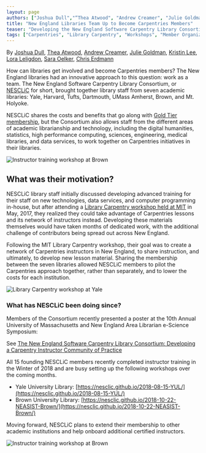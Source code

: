 ```yaml
---
layout: page
authors: ["Joshua Dull","“Thea Atwood", "Andrew Creamer", "Julie Goldman", "Kristin Lee", "Lora Leligdon", "Sara Oelker", "Chris Erdmann"]
title: "New England Libraries Team Up to Become Carpentries Members"
teaser: "Developing the New England Software Carpentry Library Consortium and a Community of Practice"
tags: ["Carpentries", "Library Carpentry", "Workshops", "Member Organization", "Consortium", "New England"]
---
```


By [Joshua Dull](https://github.com/JoshuaDull), [Thea Atwood](https://twitter.com/librarianthea), [Andrew Creamer](https://twitter.com/andydrewcreamer), [Julie Goldman](https://twitter.com/jgolds2), [Kristin Lee](https://twitter.com/kristydawnl), [Lora Leligdon](https://github.com/leligdon), [Sara Oelker](https://twitter.com/sarahoelker), [Chris Erdmann](https://twitter.com/libcce)


How can libraries get involved and become Carpentries members? The New England libraries had an innovative approach to this question: work as a team. The New England Software Carpentry Library Consortium, or [NESCLiC](https://nesclic.github.io/home/) for short, brought together library staff from seven academic libraries: Yale, Harvard, Tufts, Dartmouth, UMass Amherst, Brown, and Mt. Holyoke.  

NESCLiC shares the costs and benefits that go along with [Gold Tier membership](https://carpentries.org/membership/), but the Consortium also allows staff from the different areas of academic librarianship and technology, including the digital humanities, statistics, high performance computing, sciences, engineering, medical libraries, and data services, to work together on Carpentries initiatives in their libraries.

![Instructor training workshop at Brown](/img/brown-it-2.jpg)  

## What was their motivation?

NESCLiC library staff initially discussed developing advanced training for their staff on new technologies, data services, and computer programming in-house, but after attending a [Library Carpentry workshop held at MIT](https://weaverbel.github.io/2017-05-11-lc-boston/) in May,  2017, they realized they could take advantage of Carpentries lessons and its network of instructors instead. Developing these materials themselves would have taken months of dedicated work, with the additional challenge of contributors being spread out across New England. 

Following the MIT Library Carpentry workshop, their goal was to create a network of Carpentries instructors in New England, to share instruction, and ultimately, to develop new lesson material. Sharing the membership between the seven libraries allowed NESCLiC members to pilot the Carpentries approach together, rather than separately, and to lower the costs for each institution.

![Library Carpentry workshop at Yale](/img/yale-lc.jpg)   

### What has NESCLiC been doing since?

Members of the Consortium recently presented a poster at the 10th Annual University of Massachusetts and New England Area Librarian e-Science Symposium:

See [The New England Software Carpentry Library Consortium: Developing a Carpentry Instructor Community of Practice](https://github.com/LibraryCarpentry/governance/blob/master/posters/lc-nesclic-new-england-libraries-consortium-escience-symposium-2018-poster.pdf)

All 15 founding NESCLiC members recently completed instructor training in the Winter of 2018 and are busy setting up the following workshops over the coming months. 

- Yale University Library: [https://nesclic.github.io/2018-08-15-YUL/](https://nesclic.github.io/2018-08-15-YUL/)
- Brown University Library: [https://nesclic.github.io/2018-10-22-NEASIST-Brown/](https://nesclic.github.io/2018-10-22-NEASIST-Brown/)

Moving forward, NESCLiC plans to extend their membership to other academic institutions and help onboard additional certified instructors.

![Instructor training workshop at Brown](/img/brown-it.jpg)  
